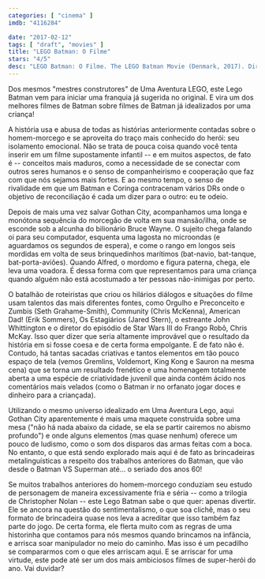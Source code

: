 ```yaml
---
categories: [ "cinema" ]
imdb: "4116284"

date: "2017-02-12"
tags: [ "draft", "movies" ]
title: "LEGO Batman: O Filme"
stars: "4/5"
desc: "LEGO Batman: O Filme. The LEGO Batman Movie (Denmark, 2017). Dirigido por Chris McKay. Escrito por Seth Grahame-Smith, Chris McKenna, Erik Sommers, Jared Stern, John Whittington, Bob Kane, Bill Finger, Jerry Siegel, Joe Shuster. Com Will Arnett (Batman / Bruce Wayne), Michael Cera (Robin / Dick Grayson), Rosario Dawson (Batgirl / Barbara Gordon), Ralph Fiennes (Alfred Pennyworth), Siri ('Puter), Zach Galifianakis (Joker), Jenny Slate (Harley Quinn), Jason Mantzoukas (Scarecrow), Conan O'Brien (The Riddler)."
---
```

Dos mesmos "mestres construtores" de Uma Aventura LEGO, este Lego Batman vem para iniciar uma franquia já sugerida no original. E vira um dos melhores filmes de Batman sobre filmes de Batman já idealizados por uma criança!

A história usa e abusa de todas as histórias anteriormente contadas sobre o homem-morcego e se aproveita do traço mais conhecido do herói: seu isolamento emocional. Não se trata de pouca coisa quando você tenta inserir em um filme supostamente infantil -- e em muitos aspectos, de fato é -- conceitos mais maduros, como a necessidade de se conectar com outros seres humanos e o senso de companheirismo e cooperação que faz com que nós sejamos mais fortes. E ao mesmo tempo, o senso de rivalidade em que um Batman e Coringa contracenam vários DRs onde o objetivo de reconciliação é cada um dizer para o outro: eu te odeio.

Depois de mais uma vez salvar Gothan City, acompanhamos uma longa e monótona sequência do morcegão de volta em sua mansão/ilha, onde se esconde sob a alcunha do bilionário Bruce Wayne. O sujeito chega falando oi para seu computador, esquenta uma lagosta no microondas (e aguardamos os segundos de espera), e come o rango em longos seis mordidas em volta de seus brinquedinhos marítimos (bat-navio, bat-tanque, bat-porta-aviões). Quando Alfred, o mordomo e figura paterna, chega, ele leva uma voadora. É dessa forma com que representamos para uma criança quando alguém não está acostumado a ter pessoas não-inimigas por perto.

O batalhão de roteiristas que criou os hilários diálogos e situações do filme usam talentos das mais diferentes fontes, como Orgulho e Preconceito e Zumbis (Seth Grahame-Smith), Community (Chris McKenna), American Dad! (Erik Sommers), Os Estagiários (Jared Stern), o estreante John Whittington e o diretor do episódio de Star Wars III do Frango Robô, Chris McKay. Isso quer dizer que seria altamente improvável que o resultado da história em si fosse coesa e de certa forma empolgante. E de fato não é. Contudo, há tantas sacadas criativas e tantos elementos em tão pouco espaço de tela (vemos Gremlins, Voldemort, King Kong e Sauron na mesma cena) que se torna um resultado frenético e uma homenagem totalmente aberta a uma espécie de criatividade juvenil que ainda contém ácido nos comentários mais velados (como o Batman ir no orfanato jogar doces e dinheiro para a criançada).

Utilizando o mesmo universo idealizado em Uma Aventura Lego, aqui Gothan City aparentemente é mais uma maquete construída sobre uma mesa ("não há nada abaixo da cidade, se ela se partir cairemos no abismo profundo") e onde alguns elementos (mas quase nenhum) oferece um pouco de ludismo, como o som dos disparos das armas feitas com a boca. No entanto, o que está sendo explorado mais aqui é de fato as brincadeiras metalinguísticas a respeito dos trabalhos anteriores do Batman, que vão desde o Batman VS Superman até... o seriado dos anos 60!

Se muitos trabalhos anteriores do homem-morcego conduziam seu estudo de personagem de maneira excessivamente fria e séria -- como a trilogia de Christopher Nolan -- este Lego Batman sabe o que quer: apenas divertir. Ele se ancora na questão do sentimentalismo, o que soa clichê, mas o seu formato de brincadeira quase nos leva a acreditar que isso também faz parte do jogo. De certa forma, ele flerta muito com as regras de uma historinha que contamos para nós mesmos quando brincamos na infância, e arrisca soar manipulador no meio do caminho. Mas isso é um pecadilho se compararmos com o que eles arriscam aqui. E se arriscar for uma virtude, este pode até ser um dos mais ambiciosos filmes de super-herói do ano. Vai duvidar?
